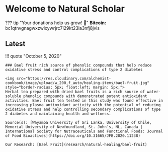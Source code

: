 # Welcome to Natural Scholar

??? tip "Your donations help us grow! :seedling:"
    **Bitcoin:** bc1qtnvgnagwxzwlxywrjrc7l29kt23la3nfj8jvls

## Latest

!!! quote "October 5, 2020"

    ### Bael fruit rich source of phenolic compounds that help reduce oxidative stress and control complications of type 2 diabetes

    <img src="https://res.cloudinary.com/alchemist-cookbook/image/upload/w_200,f_auto/healing-items/bael-fruit.jpg" style="border-radius: 5px; float:left; margin: 5px;">
    Herbal tea prepared with dried bael fruits is a rich source of water-soluble phenolic compounds with demonstrated potent antioxidant activities. Bael fruit tea tested in this study was found effective in increasing plasma antioxidant activity with the potential of reducing oxidative stress and help controlling secondary complications of type 2 diabetes and maintaining health and wellness.

    Source(s): [Wayamba University of Sri Lanka, University of Chile, Memorial University of Newfoundland, St. John’s, NL, Canada | International Society for Nutraceuticals and Functional Foods: Journal of Food Bioactives](https://doi.org/10.31665/JFB.2020.11238)

    Our Research: [Bael Fruit](research/natural-healing/bael-fruit)